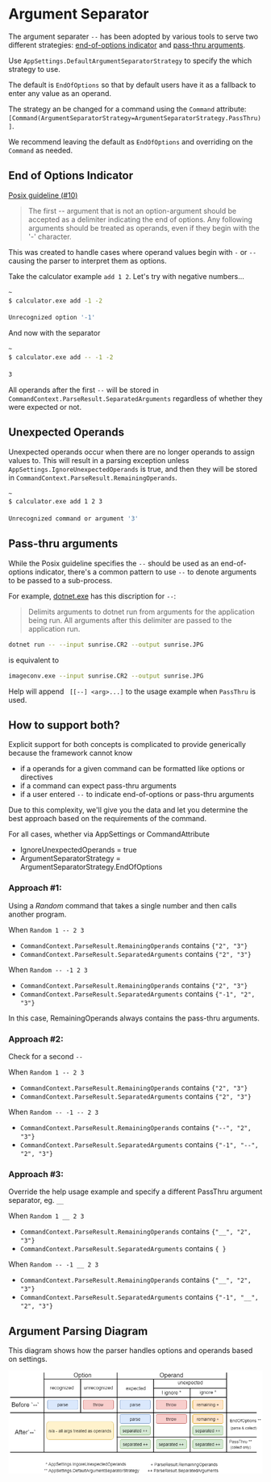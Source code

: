 # Argument Separator

The argument separater `--` has been adopted by various tools to serve two different strategies: [end-of-options indicator](#end-of-options-indicator) and [pass-thru arguments](#pass-thru-arguments).

Use `AppSettings.DefaultArgumentSeparatorStrategy` to specify the which strategy to use.

The default is `EndOfOptions` so that by default users have it as a fallback to enter any value as an operand.

The strategy an be changed for a command using the `Command` attribute: `[Command(ArgumentSeparatorStrategy=ArgumentSeparatorStrategy.PassThru)]`.

We recommend leaving the default as `EndOfOptions` and overriding on the `Command` as needed.

## End of Options Indicator

[Posix guideline (#10)](https://pubs.opengroup.org/onlinepubs/9699919799/basedefs/V1_chap12.html#tag_12_02) 

> The first -- argument that is not an option-argument should be accepted as a delimiter indicating the end of options. Any following arguments should be treated as operands, even if they begin with the '-' character.

This was created to handle cases where operand values begin with `-` or `--` causing the parser to interpret them as options.

Take the calculator example `add 1 2`. Let's try with negative numbers...

```bash
~
$ calculator.exe add -1 -2

Unrecognized option '-1'
```

And now with the separator

```bash
~
$ calculator.exe add -- -1 -2

3
```

All operands after the first ` -- ` will be stored in `CommandContext.ParseResult.SeparatedArguments` regardless of whether they were expected or not.

## Unexpected Operands

Unexpected operands occur when there are no longer operands to assign values to. This will result in a parsing exception unless `AppSettings.IgnoreUnexpectedOperands` is true, and then they will be stored in `CommandContext.ParseResult.RemainingOperands`.

```bash
~
$ calculator.exe add 1 2 3

Unrecognized command or argument '3'
```

## Pass-thru arguments

While the Posix guideline specifies the `--` should be used as an end-of-options indicator, there's a common pattern
to use `--` to denote arguments to be passed to a sub-process. 

For example, [dotnet.exe](https://docs.microsoft.com/en-us/dotnet/core/tools/dotnet-run#options) has this discription for `--`:

> Delimits arguments to dotnet run from arguments for the application being run. All arguments after this delimiter are passed to the application run.

```bash
dotnet run -- --input sunrise.CR2 --output sunrise.JPG
```

is equivalent to

```bash
imageconv.exe --input sunrise.CR2 --output sunrise.JPG
```

Help will append ` [[--] <arg>...]` to the usage example when `PassThru` is used.

## How to support both?

Explicit support for both concepts is complicated to provide generically because the framework cannot know

* if a operands for a given command can be formatted like options or directives
* if a command can expect pass-thru arguments 
* if a user entered `--` to indicate end-of-options or pass-thru arguments

Due to this complexity, we'll give you the data and let you determine the best approach based on the requirements of the command.

For all cases, whether via AppSettings or CommandAttribute

* IgnoreUnexpectedOperands = true
* ArgumentSeparatorStrategy = ArgumentSeparatorStrategy.EndOfOptions

### Approach #1:

Using a *Random* command that takes a single number and then calls another program.

When `Random 1 -- 2 3`

* `CommandContext.ParseResult.RemainingOperands` contains `{"2", "3"}`
* `CommandContext.ParseResult.SeparatedArguments` contains `{"2", "3"}`

When `Random -- -1 2 3`

* `CommandContext.ParseResult.RemainingOperands` contains `{"2", "3"}`
* `CommandContext.ParseResult.SeparatedArguments` contains `{"-1", "2", "3"}`

In this case, RemainingOperands always contains the pass-thru arguments.

### Approach #2:

Check for a second `--`

When `Random 1 -- 2 3`

* `CommandContext.ParseResult.RemainingOperands` contains `{"2", "3"}`
* `CommandContext.ParseResult.SeparatedArguments` contains `{"2", "3"}`

When `Random -- -1 -- 2 3`

* `CommandContext.ParseResult.RemainingOperands` contains `{"--", "2", "3"}`
* `CommandContext.ParseResult.SeparatedArguments` contains `{"-1", "--", "2", "3"}`

### Approach #3:

Override the help usage example and specify a different PassThru argument separator, eg. ` __ `

When `Random 1 __ 2 3`

* `CommandContext.ParseResult.RemainingOperands` contains `{"__", "2", "3"}`
* `CommandContext.ParseResult.SeparatedArguments` contains `{ }`

When `Random -- -1 __ 2 3`

* `CommandContext.ParseResult.RemainingOperands` contains `{"__", "2", "3"}`
* `CommandContext.ParseResult.SeparatedArguments` contains `{"-1", "__", "2", "3"}`

## Argument Parsing Diagram

This diagram shows how the parser handles options and operands based on settings.

![Argument Parse Behavior](./../diagrams/ArgumentParseBehavior.png)